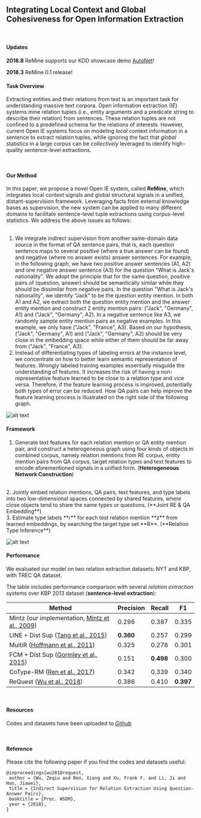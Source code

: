 ## Integrating Local Context and Global Cohesiveness for Open Information Extraction <br />

<br />

#### **Updates**
**2018.8** ReMine supports our KDD showcase demo [AutoNet](http://35.166.108.88:8000/)!

**2018.3** ReMine 0.1 release! 

#### **Task Overview**

Extracting entities and their relations from text is an important task for understanding massive text corpora. Open information extraction (IE) systems mine relation tuples (i.e., entity arguments and a predicate string to describe their relation) from sentences. These relation tuples are not confined to a predefined schema for the relations of interests. However, current Open IE systems focus on modeling *local* context information in a sentence to extract relation tuples, while ignoring the fact that *global* statistics in a large corpus can be *collectively* leveraged to identify high-quality sentence-level extractions.

<br />

#### **Our Method**
In this paper, we propose a novel Open IE system, called **ReMine**,  which integrates local context signals and global structural signals in a unified, distant-supervision framework. Leveraging facts from external knowledge bases as supervision, the new system can be applied to many different domains to facilitate sentence-level tuple extractions using corpus-level statistics.
We address the above issues as follows: <br /><br />
1. We integrate indirect supervision from another same-domain data source in the format of QA sentence pairs, that is, each question sentence maps to several positive (where a true answer can be found) and negative (where no answer exists) answer sentences. For example, in the following graph, we have two positive answer sentences (A1, A2) and one negative answer sentence (A3) for the question "What is Jack's nationality". We adopt the principle that for the same question, positive pairs of (question, answer) should be semantically similar while they should be dissimilar from negative pairs. In the question "What is Jack's nationality", we identify "Jack" to be the question entity mention. In both A1 and A2, we extract both the question entity mention and the answer entity mention and construct 2 entity mention pairs: ("Jack", "Germany", A1) and ("Jack", "Germany", A2). In a negative sentence like A3, we randomly sample entity mention pairs as negative examples. In this example, we only have ("Jack", "France", A3). Based on our hypothesis, ("Jack", "Germany", A1) and ("Jack", "Germany", A2) should be very close in the embedding space while either of them should be far away from ("Jack", "France", A3). <br />
2. Instead of differentiating types of labeling errors at the instance level, we concentrate on how to better learn semantic representation of features. Wrongly labeled training examples essentially misguide the understanding of features. It increases the risk of having a non-representative feature learned to be close to a relation type and vice versa. Therefore, if the feature learning process is improved, potentially both types of error can be reduced. How QA pairs can help improve the feature learning process is illustrated on the right side of the following graph. <br />

![alt text](qa.png)
<br />

#### **Framework**

1. Generate text features for each relation mention or QA entity
mention pair, and construct a heterogeneous graph using four
kinds of objects in combined corpus, namely relation mentions
from RE corpus, entity mention pairs from QA corpus, target relation
types and text features to encode aforementioned signals
in a unified form. (**Heterogeneous Network Construction**)
<br />
2. Jointly embed relation mentions, QA pairs, text features, and
type labels into two low-dimensional spaces connected by shared
features, where close objects tend to share the same types or
questions. (**Joint RE & QA Embedding**)
<br />
3. Estimate type labels **r** for each test relation mention **z** from
learned embeddings, by searching the target type set **R**.  (**Relation Type Inference**) <br />

![alt text](framework.png)
<br />

#### **Performance**

We evaluated our model on two relation extraction datasets: NYT and KBP, with TREC QA dataset.

The table includes performance comparison with several *relation extraction* systems over KBP 2013 dataset (**sentence-level extraction**):

Method | Precision | Recall | F1
-------|-----------|--------|----
Mintz (our implementation, [Mintz et al., 2009](http://web.stanford.edu/~jurafsky/mintz.pdf)) | 0.296 | 0.387 | 0.335
LINE + Dist Sup ([Tang et al., 2015](https://arxiv.org/pdf/1503.03578.pdf)) | **0.360** | 0.257 | 0.299
MultiR ([Hoffmann et al., 2011](http://raphaelhoffmann.com/publications/acl2011.pdf)) | 0.325 | 0.278 | 0.301
FCM + Dist Sup ([Gormley et al., 2015](http://www.aclweb.org/anthology/D15-1205)) | 0.151 | **0.498** | 0.300
CoType-RM ([Ren et al., 2017](https://arxiv.org/pdf/1610.08763v1.pdf)) | 0.342 | 0.339 | 0.340
ReQuest ([Wu et al., 2018](https://arxiv.org/abs/1710.11169)) | 0.386 | 0.410 | **0.397**

<br />

#### **Resources**

Codes and datasets have been uploaded to *[Github](https://github.com/shanzhenren/ReQuest)*

<br />

#### **Reference**

Please cite the following paper if you find the codes and datasets useful:
```
@inproceedings{wu2018request,
 author = {Wu, Zeqiu and Ren, Xiang and Xu, Frank F. and Li, Ji and Han, Jiawei},
 title = {Indirect Supervision for Relation Extraction Using Question-Answer Pairs},
 booktitle = {Proc. WSDM},
 year = {2018},
}

```
